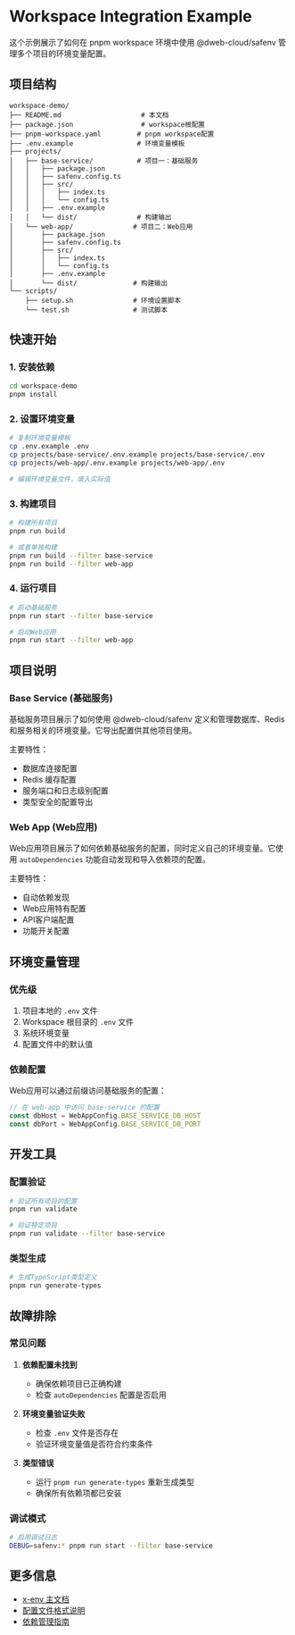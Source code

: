 # Workspace Integration Example

这个示例展示了如何在 pnpm workspace 环境中使用 @dweb-cloud/safenv 管理多个项目的环境变量配置。

## 项目结构

```
workspace-demo/
├── README.md                    # 本文档
├── package.json                 # workspace根配置
├── pnpm-workspace.yaml         # pnpm workspace配置
├── .env.example                # 环境变量模板
├── projects/
│   ├── base-service/           # 项目一：基础服务
│   │   ├── package.json
│   │   ├── safenv.config.ts
│   │   ├── src/
│   │   │   ├── index.ts
│   │   │   └── config.ts
│   │   ├── .env.example
│   │   └── dist/               # 构建输出
│   └── web-app/               # 项目二：Web应用
│       ├── package.json
│       ├── safenv.config.ts
│       ├── src/
│       │   ├── index.ts
│       │   └── config.ts
│       ├── .env.example
│       └── dist/              # 构建输出
└── scripts/
    ├── setup.sh               # 环境设置脚本
    └── test.sh                # 测试脚本
```

## 快速开始

### 1. 安装依赖

```bash
cd workspace-demo
pnpm install
```

### 2. 设置环境变量

```bash
# 复制环境变量模板
cp .env.example .env
cp projects/base-service/.env.example projects/base-service/.env
cp projects/web-app/.env.example projects/web-app/.env

# 编辑环境变量文件，填入实际值
```

### 3. 构建项目

```bash
# 构建所有项目
pnpm run build

# 或者单独构建
pnpm run build --filter base-service
pnpm run build --filter web-app
```

### 4. 运行项目

```bash
# 启动基础服务
pnpm run start --filter base-service

# 启动Web应用
pnpm run start --filter web-app
```

## 项目说明

### Base Service (基础服务)

基础服务项目展示了如何使用 @dweb-cloud/safenv 定义和管理数据库、Redis 和服务相关的环境变量。它导出配置供其他项目使用。

主要特性：

- 数据库连接配置
- Redis 缓存配置
- 服务端口和日志级别配置
- 类型安全的配置导出

### Web App (Web应用)

Web应用项目展示了如何依赖基础服务的配置，同时定义自己的环境变量。它使用 `autoDependencies` 功能自动发现和导入依赖项的配置。

主要特性：

- 自动依赖发现
- Web应用特有配置
- API客户端配置
- 功能开关配置

## 环境变量管理

### 优先级

1. 项目本地的 `.env` 文件
2. Workspace 根目录的 `.env` 文件
3. 系统环境变量
4. 配置文件中的默认值

### 依赖配置

Web应用可以通过前缀访问基础服务的配置：

```typescript
// 在 web-app 中访问 base-service 的配置
const dbHost = WebAppConfig.BASE_SERVICE_DB_HOST
const dbPort = WebAppConfig.BASE_SERVICE_DB_PORT
```

## 开发工具

### 配置验证

```bash
# 验证所有项目的配置
pnpm run validate

# 验证特定项目
pnpm run validate --filter base-service
```

### 类型生成

```bash
# 生成TypeScript类型定义
pnpm run generate-types
```

## 故障排除

### 常见问题

1. **依赖配置未找到**
   - 确保依赖项目已正确构建
   - 检查 `autoDependencies` 配置是否启用

2. **环境变量验证失败**
   - 检查 `.env` 文件是否存在
   - 验证环境变量值是否符合约束条件

3. **类型错误**
   - 运行 `pnpm run generate-types` 重新生成类型
   - 确保所有依赖项都已安装

### 调试模式

```bash
# 启用调试日志
DEBUG=safenv:* pnpm run start --filter base-service
```

## 更多信息

- [x-env 主文档](../../README.md)
- [配置文件格式说明](../../docs/config-format.md)
- [依赖管理指南](../../docs/dependency-management.md)
